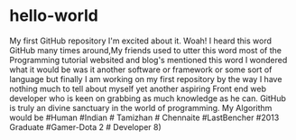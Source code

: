 # hello-world
My first GitHub repository I'm excited about it.
Woah! I heard this word GitHub many times around,My friends used to utter this word 
most of the Programming tutorial websited and blog's mentioned this word I wondered what it would be 
was it another software or framework or some sort of language but finally I am working 
on my first repository by the way I have nothing much to tell about myself yet another
aspiring Front end web developer who is keen on grabbing as much knowledge as he can.
GitHub is truly an divine sanctuary in the world of programming.
My Algorithm would be #Human #Indian # Tamizhan # Chennaite #LastBencher #2013 Graduate #Gamer-Dota 2 # Developer 8)

